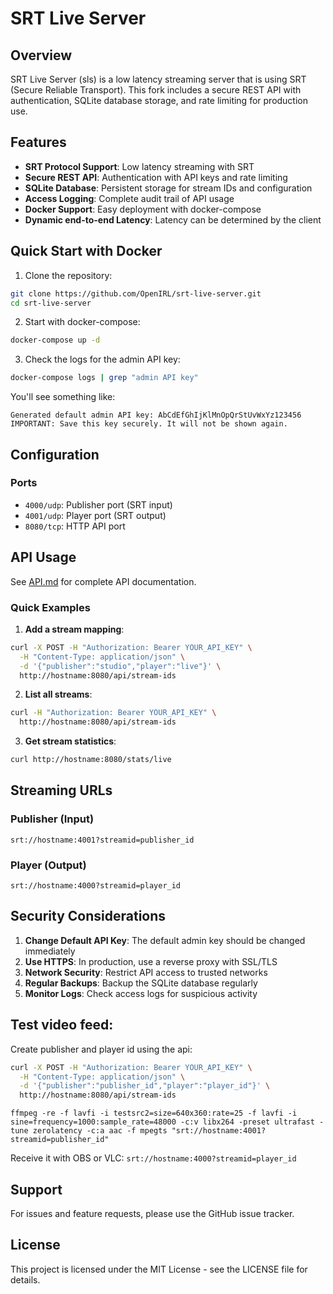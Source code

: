 # SRT Live Server

## Overview

SRT Live Server (sls) is a low latency streaming server that is using SRT (Secure Reliable Transport). This fork includes a secure REST API with authentication, SQLite database storage, and rate limiting for production use.

## Features

- **SRT Protocol Support**: Low latency streaming with SRT
- **Secure REST API**: Authentication with API keys and rate limiting
- **SQLite Database**: Persistent storage for stream IDs and configuration
- **Access Logging**: Complete audit trail of API usage
- **Docker Support**: Easy deployment with docker-compose
- **Dynamic end-to-end Latency**: Latency can be determined by the client

## Quick Start with Docker

1. Clone the repository:
```bash
git clone https://github.com/OpenIRL/srt-live-server.git
cd srt-live-server
```

2. Start with docker-compose:
```bash
docker-compose up -d
```

3. Check the logs for the admin API key:
```bash
docker-compose logs | grep "admin API key"
```

You'll see something like:
```
Generated default admin API key: AbCdEfGhIjKlMnOpQrStUvWxYz123456
IMPORTANT: Save this key securely. It will not be shown again.
```

## Configuration

### Ports

- `4000/udp`: Publisher port (SRT input)
- `4001/udp`: Player port (SRT output)
- `8080/tcp`: HTTP API port

## API Usage

See [API.md](API.md) for complete API documentation.

### Quick Examples

1. **Add a stream mapping**:
```bash
curl -X POST -H "Authorization: Bearer YOUR_API_KEY" \
  -H "Content-Type: application/json" \
  -d '{"publisher":"studio","player":"live"}' \
  http://hostname:8080/api/stream-ids
```

2. **List all streams**:
```bash
curl -H "Authorization: Bearer YOUR_API_KEY" \
  http://hostname:8080/api/stream-ids
```

3. **Get stream statistics**:
```bash
curl http://hostname:8080/stats/live
```

## Streaming URLs

### Publisher (Input)
```
srt://hostname:4001?streamid=publisher_id
```

### Player (Output)
```
srt://hostname:4000?streamid=player_id
```

## Security Considerations

1. **Change Default API Key**: The default admin key should be changed immediately
2. **Use HTTPS**: In production, use a reverse proxy with SSL/TLS
3. **Network Security**: Restrict API access to trusted networks
4. **Regular Backups**: Backup the SQLite database regularly
5. **Monitor Logs**: Check access logs for suspicious activity


## Test video feed:

Create publisher and player id using the api:

```bash
curl -X POST -H "Authorization: Bearer YOUR_API_KEY" \
  -H "Content-Type: application/json" \
  -d '{"publisher":"publisher_id","player":"player_id"}' \
  http://hostname:8080/api/stream-ids
```

```
ffmpeg -re -f lavfi -i testsrc2=size=640x360:rate=25 -f lavfi -i sine=frequency=1000:sample_rate=48000 -c:v libx264 -preset ultrafast -tune zerolatency -c:a aac -f mpegts "srt://hostname:4001?streamid=publisher_id"
```

Receive it with OBS or VLC: `srt://hostname:4000?streamid=player_id`

## Support

For issues and feature requests, please use the GitHub issue tracker.

## License

This project is licensed under the MIT License - see the LICENSE file for details.
